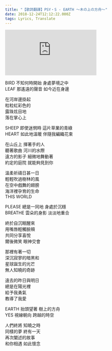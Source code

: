 ```yaml
---
title: "【歌詞翻譯】PSY・S - EARTH 〜木の上の方舟〜"
date: 2018-12-24T12:12:22.000Z
tags: Lyrics, Translate
---
```


<iframe title="PSY・S - EARTH 〜木の上の方舟〜" src="https://www.youtube.com/embed/UStItLx4jyc" frameborder="0" allow="accelerometer; autoplay; clipboard-write; encrypted-media; gyroscope; picture-in-picture" allowfullscreen></iframe>

<p>BIRD 不知何時開始 身處夢境之中
<br>LEAF 那遙遠的聲音 如今近在身邊</p>

<p>在河岸邊掛起
<br>粒粒虹彩色的
<br>露珠炫目地
<br>落在掌心上</p>

<p>SHEEP 即使迷惘時 這片草業的青綠
<br>HEART 如此地溫暖 伴隨我編織花束</p>

<p>在山丘上 揮著手的人
<br>聽著歌曲 河川的水際
<br>遠方的影子 細微地舞動著
<br>約定的庭院 就能夠見到你</p>

<p>溫柔祈禱日甚一日
<br>輕輕吹過樹林的風
<br>在空中戲舞的翅膀
<br>海洋裡孕育的生命
<br>THIS WORLD</p>

<p>PLEASE 總是一同地 身處於沉穩
<br>BREATHE 雲朵的身影 淡淡地重合</p>

<p>終於自沉眠醒來
<br>用嘴唇輕觸臉頰
<br>共同分享喜悅
<br>爾後微笑 眼神交會</p>

<p>那裡有著一切
<br>深沉寂寥的暗黑和
<br>星球誕生的光芒
<br>無人知曉的奇跡</p>

<p>遠去的昨日與明日
<br>總是在陽光裡
<br>給予我勇氣
<br>教導了我愛</p>

<p>EARTH 抬頭望著 樹上的方舟
<br>YES 視線朝向 跨越的時空</p>

<p>人們終將 知曉之時
<br>同樣的夢 終有一天
<br>再次闡述的故事
<br>和你相遇 如此懷念</p>
